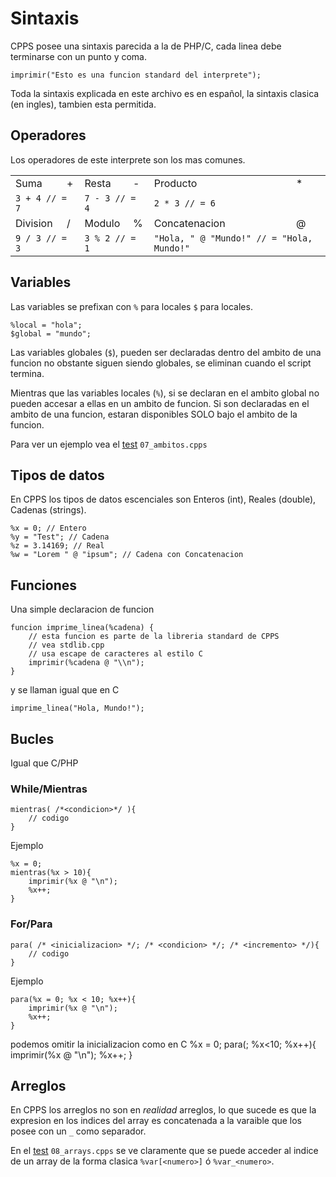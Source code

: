 # Sintaxis

CPPS posee una sintaxis parecida a la de PHP/C, cada linea debe terminarse con un punto y coma.

	imprimir("Esto es una funcion standard del interprete");

Toda la sintaxis explicada en este archivo es en español, la sintaxis clasica (en ingles), tambien esta permitida.

## Operadores

Los operadores de este interprete son los mas comunes.

<table width="100%">
	<tr>
		<td>Suma</td>
		<td>+</td>
		<td>Resta</td>
		<td>-</td>
		<td>Producto</td>
		<td>*</td>
	</tr>
	<tr>
		<td colspan="2"><code>3 + 4 // = 7</code></td>
		<td colspan="2"><code>7 - 3 // = 4</code></td>
		<td colspan="2"><code>2 * 3 // = 6</code></td>
	</tr>
	<tr>
		<td>Division</td>
		<td>/</td>
		<td>Modulo</td>
		<td>%</td>
		<td>Concatenacion</td>
		<td>@</td>
	</tr>
	<tr>
		<td colspan="2"><code>9 / 3 // = 3</code></td>
		<td colspan="2"><code>3 % 2 // = 1</code></td>
		<td colspan="2"><code>"Hola, " @ "Mundo!" // = "Hola, Mundo!"</code></td>
	</tr>
</table>

## Variables

Las variables se prefixan con `%` para locales `$` para locales.

	%local = "hola";
	$global = "mundo";

Las variables globales (`$`), pueden ser declaradas dentro del ambito de una funcion no obstante siguen siendo globales, se eliminan cuando el script termina.

Mientras que las variables locales (`%`), si se declaran en el ambito global no pueden accesar a ellas en un ambito de funcion. Si son declaradas en el ambito de una funcion, estaran disponibles SOLO bajo el ambito de la funcion.

Para ver un ejemplo vea el [test](./develop/test/07_ambitos.cpps) `07_ambitos.cpps`

## Tipos de datos

En CPPS los tipos de datos escenciales son Enteros (int), Reales (double), Cadenas (strings).

	%x = 0; // Entero
	%y = "Test"; // Cadena
	%z = 3.14169; // Real
	%w = "Lorem " @ "ipsum"; // Cadena con Concatenacion

## Funciones

Una simple declaracion de funcion

	funcion imprime_linea(%cadena) {
		// esta funcion es parte de la libreria standard de CPPS 
		// vea stdlib.cpp
		// usa escape de caracteres al estilo C
		imprimir(%cadena @ "\\n");
	}

y se llaman igual que en C

	imprime_linea("Hola, Mundo!");


## Bucles

Igual que C/PHP

### While/Mientras
	
	mientras( /*<condicion>*/ ){
		// codigo
	}

Ejemplo
	
	%x = 0;
	mientras(%x > 10){
		imprimir(%x @ "\n");
		%x++;
	}

### For/Para

	para( /* <inicializacion> */; /* <condicion> */; /* <incremento> */){
		// codigo
	}

Ejemplo
	
	para(%x = 0; %x < 10; %x++){
		imprimir(%x @ "\n");
		%x++;
	}

podemos omitir la inicializacion como en C
	%x = 0;
	para(; %x<10; %x++){
		imprimir(%x @ "\n");
		%x++;
	}

## Arreglos 

En CPPS los arreglos no son en *realidad* arreglos, lo que sucede es que la expresion en los indices del array es concatenada a la varaible que los posee con un `_` como separador.

En el [test](./develop/test/08_arrays.cpps) `08_arrays.cpps` se ve claramente que se puede acceder al indice de un array de la forma clasica `%var[<numero>]` ó `%var_<numero>`.
